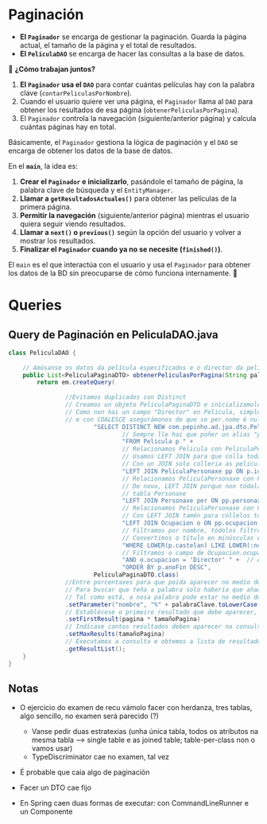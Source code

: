 # Paginación

- **El `Paginador`** se encarga de gestionar la paginación. Guarda la página actual, 
el tamaño de la página y el total de resultados.
- **El `PeliculaDAO`** se encarga de hacer las consultas a la base de datos.

🔹 **¿Cómo trabajan juntos?**
1. **El `Paginador` usa el `DAO`** para contar cuántas películas hay con la 
palabra clave (`contarPeliculasPorNombre`).
2. Cuando el usuario quiere ver una página, el `Paginador` llama al `DAO` para obtener 
los resultados de esa página (`obtenerPeliculasPorPagina`).
3. El `Paginador` controla la navegación (siguiente/anterior página) y calcula cuántas páginas hay en total.

Básicamente, el `Paginador` gestiona la lógica de paginación y el `DAO` se encarga de 
obtener los datos de la base de datos. 

En el **`main`**, la idea es:

1. **Crear el `Paginador` e inicializarlo**, pasándole el tamaño de página, la palabra 
clave de búsqueda y el `EntityManager`.
2. **Llamar a `getResultadosActuales()`** para obtener las películas de la primera página.
3. **Permitir la navegación** (siguiente/anterior página) mientras el usuario quiera seguir viendo resultados.
4. **Llamar a `next()` o `previous()`** según la opción del usuario y volver a mostrar los resultados.
5. **Finalizar el `Paginador` cuando ya no se necesite (`finished()`)**.

El `main` es el que interactúa con el usuario y usa el `Paginador` para obtener los datos 
de la BD sin preocuparse de cómo funciona internamente. 🚀

# Queries

## Query de Paginación en PeliculaDAO.java

```java
class PeliculaDAO {
    
    // Amósanse os datos da película especificados e o director da película
    public List<PeliculaPaginaDTO> obtenerPeliculasPorPagina(String palabraClave, int pagina, int tamañoPagina) {
        return em.createQuery(
                
                //Evitamos duplicados con Distinct
                // Creamos un objeto PeliculaPaginaDTO e inicializamolos cos campos que extraemos de Pelicula p
                // Como non hai un campo "Director" en Pelicula, simplemente o collemos de Personaxe.nome
                // e con COALESCE asegurámonos de que se per.nome é null colla o valor "Desconocido"
                        "SELECT DISTINCT NEW com.pepinho.ad.jpa.dto.PeliculaPaginaDTO(p.idPelicula, p.castelan, p.orixinal, p.anoFin, COALESCE(per.nome, 'Desconocido')) " +
                                // Sempre lle hai que poñer un alias "p" á tabla "Pelicula"
                                "FROM Pelicula p " +
                                // Relacionamos Pelicula con PeliculaPersonaxe a través do ID da Peli, ten que ser o mesmo
                                // Usamos LEFT JOIN para que colla todas as peliculas, teñan director ou non
                                // Con un JOIN solo colleria as peliculas con director
                                "LEFT JOIN PeliculaPersonaxe pp ON p.idPelicula = pp.pelicula.idPelicula " +
                                // Relacionamos PeliculaPersonaxe con Personaxe a través do ID de personaxe
                                // De novo, LEFT JOIN porque non tódalas películas teñen directores rexistrados na 
                                // tabla Personaxe
                                "LEFT JOIN Personaxe per ON pp.personaxe.idPersonaxe = per.idPersonaxe " +
                                // Relacionamos PeliculaPersonaxe con Ocupacion a través da propia ocupacion
                                // Con LEFT JOIN tamén para collelos todos
                                "LEFT JOIN Ocupacion o ON pp.ocupacion = o " +
                                // Filtramos por nombre, tódolos filtros deben aparecer no WHERE
                                // Convertimos o título en minúsculas e comparámolo co parámetro que establecemos nos
                                "WHERE LOWER(p.castelan) LIKE LOWER(:nombre) " +
                                // Filtramos o campo de Ocupacion.ocupacion para que solo colla aquel que sea DIRECTOR
                                "AND o.ocupacion = 'Director' " +  // Asegura que solo tome directores
                                "ORDER BY p.anoFin DESC",
                        PeliculaPaginaDTO.class)
                //Entre porcentaxes para que poida aparecer no medio de calquera outro caracter
                // Para buscar que teña a palabra solo habería que añadir espacios entre os %,
                // Tal como está, a nosa palabra pode estar no medio doutra: "enAMORado"
                .setParameter("nombre", "%" + palabraClave.toLowerCase() + "%")
                // Establécese o primeiro resultado que debe aparecer, sempre se empeza en pagina 0
                .setFirstResult(pagina * tamañoPagina)
                // Indícase cantos resultados deben aparecer na consulta
                .setMaxResults(tamañoPagina)
                // Executamos a consulta e obtemos a lista de resultados
                .getResultList();
    }
}
```

## Notas

- O ejercicio do examen de recu vámolo facer con herdanza, tres tablas, algo sencillo, no examen será parecido (?)
    - Vanse pedir duas estratexias (unha única tabla, todos os atributos na mesma tabla --> single table e as joined table; table-per-class non o vamos usar)
    - TypeDiscriminator cae no examen, tal vez
- É probable que caia algo de paginación
- Facer un DTO cae fijo

- En Spring caen duas formas de executar: con CommandLineRunner e un Componente